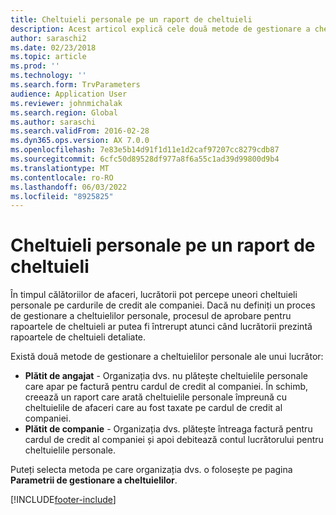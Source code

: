 ```yaml
---
title: Cheltuieli personale pe un raport de cheltuieli
description: Acest articol explică cele două metode de gestionare a cheltuielilor personale ale unui lucrător în Microsoft Dynamics 365 Finante.
author: saraschi2
ms.date: 02/23/2018
ms.topic: article
ms.prod: ''
ms.technology: ''
ms.search.form: TrvParameters
audience: Application User
ms.reviewer: johnmichalak
ms.search.region: Global
ms.author: saraschi
ms.search.validFrom: 2016-02-28
ms.dyn365.ops.version: AX 7.0.0
ms.openlocfilehash: 7e83e5b14d91f1d11e1d2caf97207cc8279cdb87
ms.sourcegitcommit: 6cfc50d89528df977a8f6a55c1ad39d99800d9b4
ms.translationtype: MT
ms.contentlocale: ro-RO
ms.lasthandoff: 06/03/2022
ms.locfileid: "8925825"
---
```

# <a name="personal-expenses-on-an-expense-report"></a>Cheltuieli personale pe un raport de cheltuieli

În timpul călătoriilor de afaceri, lucrătorii pot percepe uneori cheltuieli personale pe cardurile de credit ale companiei. Dacă nu definiți un proces de gestionare a cheltuielilor personale, procesul de aprobare pentru rapoartele de cheltuieli ar putea fi întrerupt atunci când lucrătorii prezintă rapoartele de cheltuieli detaliate. 

Există două metode de gestionare a cheltuielilor personale ale unui lucrător:

- **Plătit de angajat** - Organizația dvs. nu plătește cheltuielile personale care apar pe factură pentru cardul de credit al companiei. În schimb, creează un raport care arată cheltuielile personale împreună cu cheltuielile de afaceri care au fost taxate pe cardul de credit al companiei.
- **Plătit de companie** - Organizația dvs. plătește întreaga factură pentru cardul de credit al companiei și apoi debitează contul lucrătorului pentru cheltuielile personale.

Puteți selecta metoda pe care organizația dvs. o folosește pe pagina **Parametrii de gestionare a cheltuielilor**.


[!INCLUDE[footer-include](../includes/footer-banner.md)]